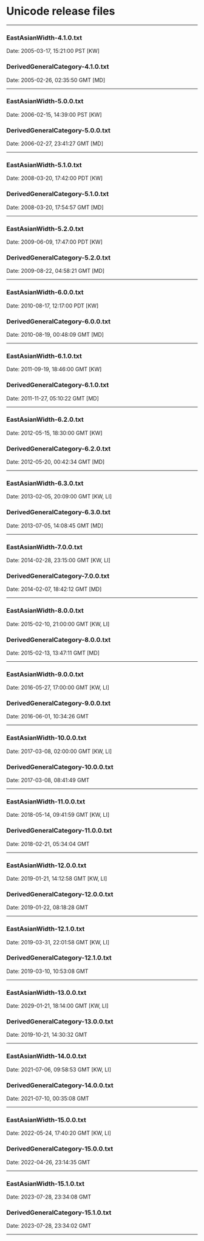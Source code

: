 # Unicode release files

---

### EastAsianWidth-4.1.0.txt

Date: 2005-03-17, 15:21:00 PST [KW]

### DerivedGeneralCategory-4.1.0.txt

Date: 2005-02-26, 02:35:50 GMT [MD]

---

### EastAsianWidth-5.0.0.txt

Date: 2006-02-15, 14:39:00 PST [KW]

### DerivedGeneralCategory-5.0.0.txt

Date: 2006-02-27, 23:41:27 GMT [MD]

---

### EastAsianWidth-5.1.0.txt

Date: 2008-03-20, 17:42:00 PDT [KW]

### DerivedGeneralCategory-5.1.0.txt

Date: 2008-03-20, 17:54:57 GMT [MD]

---

### EastAsianWidth-5.2.0.txt

Date: 2009-06-09, 17:47:00 PDT [KW]

### DerivedGeneralCategory-5.2.0.txt

Date: 2009-08-22, 04:58:21 GMT [MD]

---

### EastAsianWidth-6.0.0.txt

Date: 2010-08-17, 12:17:00 PDT [KW]

### DerivedGeneralCategory-6.0.0.txt

Date: 2010-08-19, 00:48:09 GMT [MD]

---

### EastAsianWidth-6.1.0.txt

Date: 2011-09-19, 18:46:00 GMT [KW]

### DerivedGeneralCategory-6.1.0.txt

Date: 2011-11-27, 05:10:22 GMT [MD]

---

### EastAsianWidth-6.2.0.txt

Date: 2012-05-15, 18:30:00 GMT [KW]

### DerivedGeneralCategory-6.2.0.txt

Date: 2012-05-20, 00:42:34 GMT [MD]

---

### EastAsianWidth-6.3.0.txt

Date: 2013-02-05, 20:09:00 GMT [KW, LI]

### DerivedGeneralCategory-6.3.0.txt

Date: 2013-07-05, 14:08:45 GMT [MD]

---

### EastAsianWidth-7.0.0.txt

Date: 2014-02-28, 23:15:00 GMT [KW, LI]

### DerivedGeneralCategory-7.0.0.txt

Date: 2014-02-07, 18:42:12 GMT [MD]

---

### EastAsianWidth-8.0.0.txt

Date: 2015-02-10, 21:00:00 GMT [KW, LI]

### DerivedGeneralCategory-8.0.0.txt

Date: 2015-02-13, 13:47:11 GMT [MD]

---

### EastAsianWidth-9.0.0.txt

Date: 2016-05-27, 17:00:00 GMT [KW, LI]

### DerivedGeneralCategory-9.0.0.txt

Date: 2016-06-01, 10:34:26 GMT

---

### EastAsianWidth-10.0.0.txt

Date: 2017-03-08, 02:00:00 GMT [KW, LI]

### DerivedGeneralCategory-10.0.0.txt

Date: 2017-03-08, 08:41:49 GMT

---

### EastAsianWidth-11.0.0.txt

Date: 2018-05-14, 09:41:59 GMT [KW, LI]

### DerivedGeneralCategory-11.0.0.txt

Date: 2018-02-21, 05:34:04 GMT

---

### EastAsianWidth-12.0.0.txt

Date: 2019-01-21, 14:12:58 GMT [KW, LI]

### DerivedGeneralCategory-12.0.0.txt

Date: 2019-01-22, 08:18:28 GMT

---

### EastAsianWidth-12.1.0.txt

Date: 2019-03-31, 22:01:58 GMT [KW, LI]

### DerivedGeneralCategory-12.1.0.txt

Date: 2019-03-10, 10:53:08 GMT

---

### EastAsianWidth-13.0.0.txt

Date: 2029-01-21, 18:14:00 GMT [KW, LI]

### DerivedGeneralCategory-13.0.0.txt

Date: 2019-10-21, 14:30:32 GMT

---

### EastAsianWidth-14.0.0.txt

Date: 2021-07-06, 09:58:53 GMT [KW, LI]

### DerivedGeneralCategory-14.0.0.txt

Date: 2021-07-10, 00:35:08 GMT

---

### EastAsianWidth-15.0.0.txt

Date: 2022-05-24, 17:40:20 GMT [KW, LI]

### DerivedGeneralCategory-15.0.0.txt

Date: 2022-04-26, 23:14:35 GMT

---

### EastAsianWidth-15.1.0.txt

Date: 2023-07-28, 23:34:08 GMT

### DerivedGeneralCategory-15.1.0.txt

Date: 2023-07-28, 23:34:02 GMT

---

